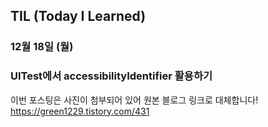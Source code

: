 ## TIL (Today I Learned)

### 12월 18일 (월)    
### UITest에서 accessibilityIdentifier 활용하기    
이번 포스팅은 사진이 첨부되어 있어 원본 블로그 링크로 대체합니다!   
https://green1229.tistory.com/431       